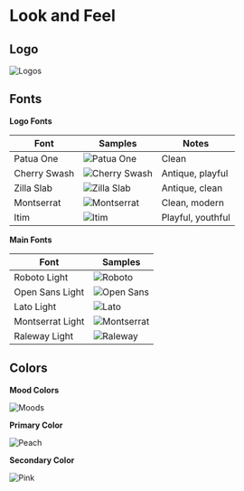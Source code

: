 # Look and Feel

## Logo 

![Logos](./logo/logos.png)

## Fonts

**Logo Fonts**

| Font          | Samples                             | Notes |
|---------------|-------------------------------------|-------|
| Patua One     | ![Patua One](./font/patua-one.png)         | Clean |
| Cherry Swash  | ![Cherry Swash](./font/cherry-swash.png)   | Antique, playful |
| Zilla Slab    | ![Zilla Slab](./font/zilla-slab.png)       | Antique, clean |
| Montserrat    | ![Montserrat](./font/montserrat-bold.png)  | Clean, modern | 
| Itim          | ![Itim](./font/itim.png)                   | Playful, youthful |


**Main Fonts**

| Font          | Samples                               | 
|---------------|---------------------------------------|
| Roboto Light  | ![Roboto](./font/roboto-300.png)             |
| Open Sans Light | ![Open Sans](./font/open-sans-300.png)     |
| Lato Light | ![Lato](./font/lato-300.png)                    |
| Montserrat Light | ![Montserrat](./font/montserrat-300.png)  |
| Raleway Light | ![Raleway](./font/raleway-300.png)           |


## Colors 

**Mood Colors**

![Moods](./color/colors.png)

**Primary Color**

![Peach](./color/color-main-peach.png)

**Secondary Color**

![Pink](./color/color-main-pink.png)
